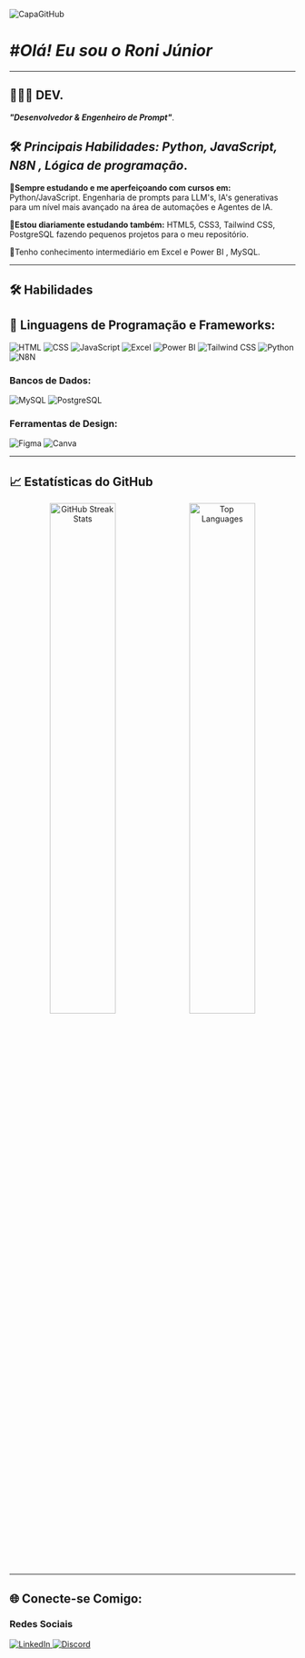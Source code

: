 ![CapaGitHub](https://github.com/user-attachments/assets/17282679-b522-44b4-bd94-b025c78013e9)


# *#Olá! Eu sou o Roni Júnior*

---

## 🧑🏻‍💻 DEV.

_**"Desenvolvedor & Engenheiro de Prompt"**_.

## 🛠️ _**Principais Habilidades: Python, JavaScript, N8N , Lógica de programação**_.

**🌱Sempre estudando e me aperfeiçoando com cursos em:** Python/JavaScript. Engenharia de prompts para LLM's, IA's generativas para um nível mais avançado na área de automações e Agentes de IA.

**📓Estou diariamente estudando também:** HTML5, CSS3, Tailwind CSS, PostgreSQL fazendo pequenos projetos para o meu repositório.

📓Tenho conhecimento intermediário em Excel e Power BI , MySQL.


---

## 🛠️ Habilidades

## 🤖 Linguagens de Programação e Frameworks:

![HTML](https://img.shields.io/badge/HTML5-E34F26?style=for-the-badge&logo=html5&logoColor=white)
![CSS](https://img.shields.io/badge/CSS3-1572B6?style=for-the-badge&logo=css3&logoColor=white)
![JavaScript](https://img.shields.io/badge/JavaScript-F7DF1E?style=for-the-badge&logo=javascript&logoColor=black)
![Excel](https://img.shields.io/badge/Excel-339523?style=for-the-badge&logo=excel&logoColor=white)
![Power BI](https://img.shields.io/badge/PowerBI-F7DF1E?style=for-the-badge&logo=powerbi&logoColor=white)
![Tailwind CSS](https://img.shields.io/badge/TailwindCSS-38B2AC?style=for-the-badge&logo=tailwind-css&logoColor=white)
![Python](https://img.shields.io/badge/Python-1572B6?style=for-the-badge&logo=python&logoColor=yellow)
![N8N](https://img.shields.io/badge/N8N-393d42?style=for-the-badge&logo=n8n&logoColor=red)

### Bancos de Dados:
![MySQL](https://img.shields.io/badge/MySQL-4479A1?style=for-the-badge&logo=mysql&logoColor=white)
![PostgreSQL](https://img.shields.io/badge/PostgreSQL-1572B6?style=for-the-badge&logo=postgresql&logoColor=white)

### Ferramentas de Design:
![Figma](https://img.shields.io/badge/Figma-F24E1E?style=for-the-badge&logo=figma&logoColor=white)
![Canva](https://img.shields.io/badge/Canva-4479A1?style=for-the-badge&logo=canva&logoColor=white)

---

## 📈 Estatísticas do GitHub

<div align="center">
 <img width=48% src="https://github-readme-stats.vercel.app/api?username=RoniJunior&show_icons=true&theme=chartreuse-dark&border_color=19f80582&icon_color=15f800b6&bg_color=15f80009&custom_title=Roni_Júnior_Github_stats&card_width=100&hide=issues" alt="GitHub Streak Stats">
<img width=48% src="https://github-readme-stats.vercel.app/api/top-langs/?username=RoniJunior&theme=chartreuse-dark&layout=compact&card_width=300&border_color=19f80582&bg_color=15f80009" alt="Top Languages" />
</div>

 
  ---
  
## 🌐 Conecte-se Comigo:

### Redes Sociais
<div>
 <a href="https://www.linkedin.com/in/roni-xavier-junior-31956522b">   
        <img 
            alt="LinkedIn" 
            title="Se conectar pelo Linkedin" 
            src="https://img.shields.io/badge/LinkedIn-0077B5?style=for-the-badge&logo=linkedin&logoColor=white"
        /> 
      <a href="https://discord.com/channels/@me">
        <img 
            alt="Discord" 
            title="Vamos converssar no Discord" 
            src="https://img.shields.io/badge/Discord-7289DA?style=for-the-badge&logo=discord&logoColor=white"
        />
  </div>

   
